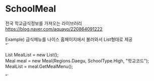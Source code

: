 # SchoolMeal
전국 학교급식정보를 가져오는 라이브러리  
https://blog.naver.com/aquayo/220864091222  

Example)
급식메뉴를 나이스 홈페이지에서 불러와서 List형태로 제공  
“`

List<MealMenu> MealList = new List<MealMenu>();  
Meal meal = new Meal(Regions.Daegu, SchoolType.High, "학교코드");  
MealList = meal.GetMealMenu();
  
“`

  
  
